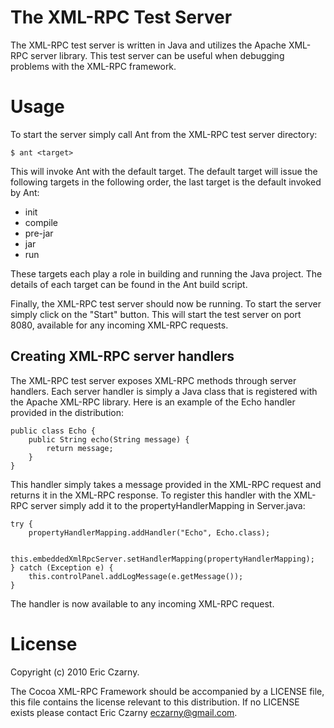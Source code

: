 # The XML-RPC Test Server

The  XML-RPC  test  server  is  written  in Java and utilizes the Apache XML-RPC
server  library.  This  test  server  can be useful when debugging problems with
the XML-RPC framework.

# Usage

To start the server simply call Ant from the XML-RPC test server directory:

    $ ant <target>

This  will invoke Ant with the default target. The default target will issue the
following targets in the following order, the last target is the default invoked
by Ant:

  - init
  - compile
  - pre-jar
  - jar
  - run

These  targets  each  play  a role in building and running the Java project. The
details of each target can be found in the Ant build script.

Finally,  the  XML-RPC  test  server  should now be running. To start the server
simply  click  on  the  "Start"  button. This will start the test server on port
8080, available for any incoming XML-RPC requests.

## Creating XML-RPC server handlers

The  XML-RPC  test  server exposes XML-RPC methods through server handlers. Each
server handler is simply a Java class that is registered with the Apache XML-RPC
library. Here is an example of the Echo handler provided in the distribution:

    public class Echo {
        public String echo(String message) {
            return message;
        }
    }

This  handler simply takes a message provided in the XML-RPC request and returns
it  in  the  XML-RPC  response. To register this handler with the XML-RPC server
simply add it to the propertyHandlerMapping in Server.java:

    try {
        propertyHandlerMapping.addHandler("Echo", Echo.class);

        this.embeddedXmlRpcServer.setHandlerMapping(propertyHandlerMapping);
    } catch (Exception e) {
        this.controlPanel.addLogMessage(e.getMessage());
    }

The handler is now available to any incoming XML-RPC request.

# License

Copyright (c) 2010 Eric Czarny.

The  Cocoa XML-RPC Framework  should  be  accompanied  by  a  LICENSE file, this
file  contains  the  license relevant to this distribution. If no LICENSE exists
please contact Eric Czarny <eczarny@gmail.com>.

